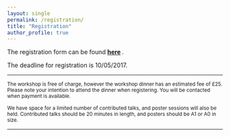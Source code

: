 ```yaml
---
layout: single
permalink: /registration/
title: "Registration"
author_profile: true
---
```

The registration form can be found <b>[here](https://goo.gl/forms/B7dwd7spuyAYjQff1) </b>.

The deadline for registration is 10/05/2017.

---
<sub> The workshop is free of charge, however the workshop dinner has an estimated fee of £25.  Please note your intention to attend the dinner when registering. You will be contacted when payment is available. <br /> <br /> We have space for a limited number of contributed talks, and poster sessions will also be held. Contributed talks should be 20 minutes in length, and posters should be A1 or A0 in size.   </sub>

---
